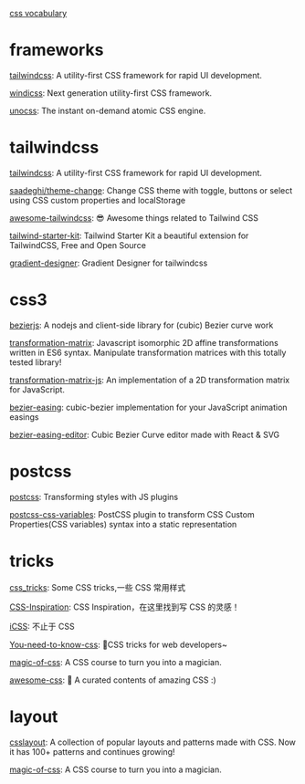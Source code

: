 [css vocabulary](http://apps.workflower.fi/vocabs/css/en)

# frameworks

[tailwindcss](https://github.com/tailwindlabs/tailwindcss): A utility-first CSS framework for rapid UI development.

[windicss](https://github.com/windicss/windicss): Next generation utility-first CSS framework.

[unocss](https://github.com/unocss/unocss): The instant on-demand atomic CSS engine.

# tailwindcss

[tailwindcss](https://github.com/tailwindlabs/tailwindcss): A utility-first CSS framework for rapid UI development.

[saadeghi/theme-change](https://github.com/saadeghi/theme-change): Change CSS theme with toggle, buttons or select using CSS custom properties and localStorage

[awesome-tailwindcss](https://github.com/aniftyco/awesome-tailwindcss): 😎 Awesome things related to Tailwind CSS

[tailwind-starter-kit](https://github.com/creativetimofficial/tailwind-starter-kit): Tailwind Starter Kit a beautiful extension for TailwindCSS, Free and Open Source

[gradient-designer](https://github.com/jenstornell/gradient-designer): Gradient Designer for tailwindcss

# css3

[bezierjs](https://github.com/Pomax/bezierjs): A nodejs and client-side library for (cubic) Bezier curve work

[transformation-matrix](https://github.com/chrvadala/transformation-matrix): Javascript isomorphic 2D affine transformations written in ES6 syntax. Manipulate transformation matrices with this totally tested library!

[transformation-matrix-js](https://github.com/leeoniya/transformation-matrix-js): An implementation of a 2D transformation matrix for JavaScript.

[bezier-easing](https://github.com/gre/bezier-easing): cubic-bezier implementation for your JavaScript animation easings

[bezier-easing-editor](https://github.com/gre/bezier-easing-editor): Cubic Bezier Curve editor made with React & SVG

# postcss

[postcss](https://github.com/postcss/postcss): Transforming styles with JS plugins

[postcss-css-variables](https://github.com/MadLittleMods/postcss-css-variables): PostCSS plugin to transform CSS Custom Properties(CSS variables) syntax into a static representation

# tricks

[css_tricks](https://github.com/QiShaoXuan/css_tricks): Some CSS tricks,一些 CSS 常用样式

[CSS-Inspiration](https://github.com/chokcoco/CSS-Inspiration): CSS Inspiration，在这里找到写 CSS 的灵感！

[iCSS](https://github.com/chokcoco/iCSS): 不止于 CSS

[You-need-to-know-css](https://github.com/l-hammer/You-need-to-know-css): 💄CSS tricks for web developers~

[magic-of-css](https://adamschwartz.co/magic-of-css/): A CSS course to turn you into a magician.

[awesome-css](https://github.com/awesome-css-group/awesome-css): 🎨 A curated contents of amazing CSS :)

# layout

[csslayout](https://github.com/1milligram/csslayout): A collection of popular layouts and patterns made with CSS. Now it has 100+ patterns and continues growing!

[magic-of-css](https://github.com/adamschwartz/magic-of-css): A CSS course to turn you into a magician.

